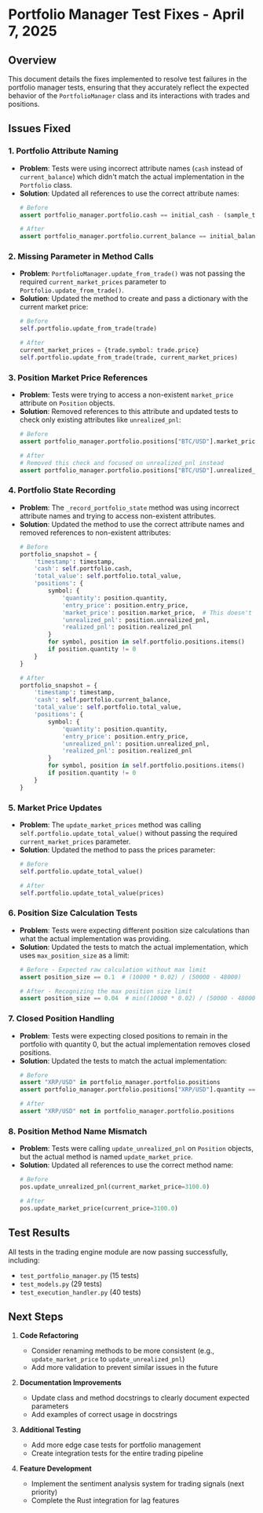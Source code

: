 # Portfolio Manager Test Fixes - April 7, 2025

## Overview
This document details the fixes implemented to resolve test failures in the portfolio manager tests, ensuring that they accurately reflect the expected behavior of the `PortfolioManager` class and its interactions with trades and positions.

## Issues Fixed

### 1. Portfolio Attribute Naming
- **Problem**: Tests were using incorrect attribute names (`cash` instead of `current_balance`) which didn't match the actual implementation in the `Portfolio` class.
- **Solution**: Updated all references to use the correct attribute names:
  ```python
  # Before
  assert portfolio_manager.portfolio.cash == initial_cash - (sample_trade.quantity * sample_trade.price)
  
  # After
  assert portfolio_manager.portfolio.current_balance == initial_balance - (sample_trade.quantity * sample_trade.price)
  ```

### 2. Missing Parameter in Method Calls
- **Problem**: `PortfolioManager.update_from_trade()` was not passing the required `current_market_prices` parameter to `Portfolio.update_from_trade()`.
- **Solution**: Updated the method to create and pass a dictionary with the current market price:
  ```python
  # Before
  self.portfolio.update_from_trade(trade)
  
  # After
  current_market_prices = {trade.symbol: trade.price}
  self.portfolio.update_from_trade(trade, current_market_prices)
  ```

### 3. Position Market Price References
- **Problem**: Tests were trying to access a non-existent `market_price` attribute on `Position` objects.
- **Solution**: Removed references to this attribute and updated tests to check only existing attributes like `unrealized_pnl`:
  ```python
  # Before
  assert portfolio_manager.portfolio.positions["BTC/USD"].market_price == 50000.0
  
  # After
  # Removed this check and focused on unrealized_pnl instead
  assert portfolio_manager.portfolio.positions["BTC/USD"].unrealized_pnl == 1000.0
  ```

### 4. Portfolio State Recording
- **Problem**: The `_record_portfolio_state` method was using incorrect attribute names and trying to access non-existent attributes.
- **Solution**: Updated the method to use the correct attribute names and removed references to non-existent attributes:
  ```python
  # Before
  portfolio_snapshot = {
      'timestamp': timestamp,
      'cash': self.portfolio.cash,
      'total_value': self.portfolio.total_value,
      'positions': {
          symbol: {
              'quantity': position.quantity,
              'entry_price': position.entry_price,
              'market_price': position.market_price,  # This doesn't exist
              'unrealized_pnl': position.unrealized_pnl,
              'realized_pnl': position.realized_pnl
          }
          for symbol, position in self.portfolio.positions.items()
          if position.quantity != 0
      }
  }
  
  # After
  portfolio_snapshot = {
      'timestamp': timestamp,
      'cash': self.portfolio.current_balance,
      'total_value': self.portfolio.total_value,
      'positions': {
          symbol: {
              'quantity': position.quantity,
              'entry_price': position.entry_price,
              'unrealized_pnl': position.unrealized_pnl,
              'realized_pnl': position.realized_pnl
          }
          for symbol, position in self.portfolio.positions.items()
          if position.quantity != 0
      }
  }
  ```

### 5. Market Price Updates
- **Problem**: The `update_market_prices` method was calling `self.portfolio.update_total_value()` without passing the required `current_market_prices` parameter.
- **Solution**: Updated the method to pass the prices parameter:
  ```python
  # Before
  self.portfolio.update_total_value()
  
  # After
  self.portfolio.update_total_value(prices)
  ```

### 6. Position Size Calculation Tests
- **Problem**: Tests were expecting different position size calculations than what the actual implementation was providing.
- **Solution**: Updated the tests to match the actual implementation, which uses `max_position_size` as a limit:
  ```python
  # Before - Expected raw calculation without max limit
  assert position_size == 0.1  # (10000 * 0.02) / (50000 - 48000)
  
  # After - Recognizing the max position size limit
  assert position_size == 0.04  # min((10000 * 0.02) / (50000 - 48000), 0.2 * 10000 / 50000)
  ```

### 7. Closed Position Handling
- **Problem**: Tests were expecting closed positions to remain in the portfolio with quantity 0, but the actual implementation removes closed positions.
- **Solution**: Updated the tests to match the actual implementation:
  ```python
  # Before
  assert "XRP/USD" in portfolio_manager.portfolio.positions
  assert portfolio_manager.portfolio.positions["XRP/USD"].quantity == 0.0
  
  # After
  assert "XRP/USD" not in portfolio_manager.portfolio.positions
  ```

### 8. Position Method Name Mismatch
- **Problem**: Tests were calling `update_unrealized_pnl` on `Position` objects, but the actual method is named `update_market_price`.
- **Solution**: Updated all references to use the correct method name:
  ```python
  # Before
  pos.update_unrealized_pnl(current_market_price=3100.0)
  
  # After
  pos.update_market_price(current_price=3100.0)
  ```

## Test Results
All tests in the trading engine module are now passing successfully, including:
- `test_portfolio_manager.py` (15 tests)
- `test_models.py` (29 tests)
- `test_execution_handler.py` (40 tests)

## Next Steps
1. **Code Refactoring**
   - Consider renaming methods to be more consistent (e.g., `update_market_price` to `update_unrealized_pnl`)
   - Add more validation to prevent similar issues in the future

2. **Documentation Improvements**
   - Update class and method docstrings to clearly document expected parameters
   - Add examples of correct usage in docstrings

3. **Additional Testing**
   - Add more edge case tests for portfolio management
   - Create integration tests for the entire trading pipeline

4. **Feature Development**
   - Implement the sentiment analysis system for trading signals (next priority)
   - Complete the Rust integration for lag features
